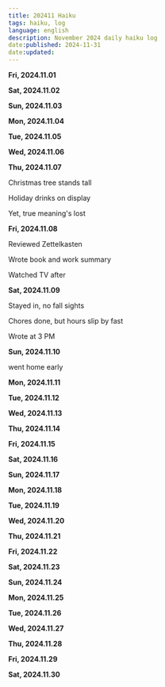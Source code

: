 ```yaml
---
title: 202411 Haiku
tags: haiku, log
language: english
description: November 2024 daily haiku log
date:published: 2024-11-31
date:updated:
---
```


**Fri, 2024.11.01**


**Sat, 2024.11.02**




**Sun, 2024.11.03**


**Mon, 2024.11.04**


**Tue, 2024.11.05**


**Wed, 2024.11.06**


**Thu, 2024.11.07**

Christmas tree stands tall

Holiday drinks on display

Yet, true meaning's lost


**Fri, 2024.11.08**

Reviewed Zettelkasten

Wrote book and work summary

Watched TV after


**Sat, 2024.11.09**

Stayed in, no fall sights

Chores done, but hours slip by fast

Wrote at 3 PM


**Sun, 2024.11.10**

went home early 



**Mon, 2024.11.11**



**Tue, 2024.11.12**



**Wed, 2024.11.13**


**Thu, 2024.11.14**


**Fri, 2024.11.15**


**Sat, 2024.11.16**


**Sun, 2024.11.17**


**Mon, 2024.11.18**


**Tue, 2024.11.19**


**Wed, 2024.11.20**


**Thu, 2024.11.21**


**Fri, 2024.11.22**


**Sat, 2024.11.23**


**Sun, 2024.11.24**


**Mon, 2024.11.25**


**Tue, 2024.11.26**


**Wed, 2024.11.27**


**Thu, 2024.11.28**


**Fri, 2024.11.29**


**Sat, 2024.11.30**
